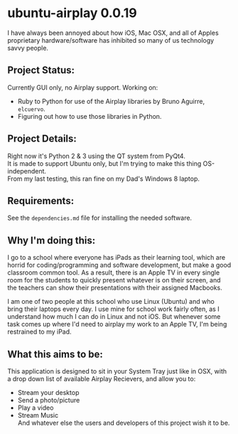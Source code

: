 ubuntu-airplay 0.0.19
===

I have always been annoyed about how iOS, Mac OSX, and all of Apples proprietary hardware/software has inhibited so many of
us technology savvy people.  

Project Status:
---
Currently GUI only, no Airplay support.
Working on:
- Ruby to Python for use of the Airplay libraries by Bruno Aguirre, `elcuervo`.
- Figuring out how to use those libraries in Python.  

Project Details:
---
Right now it's Python 2 & 3 using the QT system from PyQt4.  
It is made to support Ubuntu only, but I'm trying to make this thing OS-independent.  
From my last testing, this ran fine on my Dad's Windows 8 laptop.

Requirements:
---
See the `dependencies.md` file for installing the needed software.

Why I'm doing this:
---
I go to a school where everyone has iPads as their learning tool, which are horrid for coding/programming and software
development, but make a good classroom common tool. As a result, there is an Apple TV in every single room for the students to
quickly present whatever is on their screen, and the teachers can show their presentations with their assigned Macbooks.

I am one of two people at this school who use Linux (Ubuntu) and who bring their laptops every day. I use mine
for school work fairly often, as I understand how much I can do in Linux and not iOS. But whenever some task comes up where I'd
need to airplay my work to an Apple TV, I'm being restrained to my iPad.

What this aims to be:
---
This application is designed to sit in your System Tray just like in OSX, with a drop down list of available Airplay Recievers,
and allow you to:
- Stream your desktop
- Send a photo/picture
- Play a video
- Stream Music  
And whatever else the users and developers of this project wish it to be.
